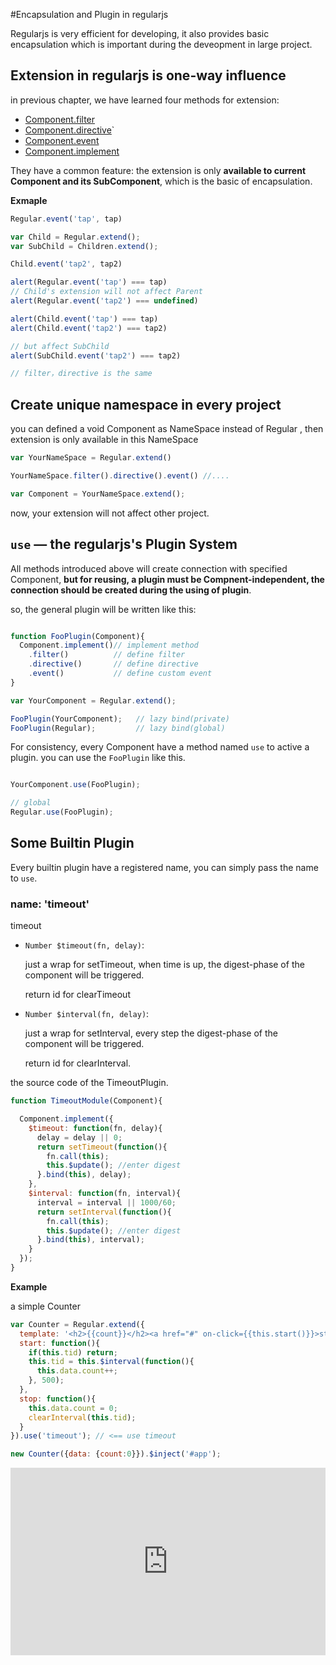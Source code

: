 #Encapsulation and Plugin in regularjs

Regularjs is very efficient for developing, it also provides basic encapsulation which is important during the deveopment in large project.

## Extension in regularjs is one-way influence

in previous chapter, we have learned four methods for extension:

* [Component.filter](filter.md)
* [Component.directive](directive.md)`
* [Component.event](event.md)
* [Component.implement](class.md)


They have a common feature: the extension is only __available to current Component and its SubComponent__, which is the basic of encapsulation.

__Exmaple__

```javascript
Regular.event('tap', tap)

var Child = Regular.extend();
var SubChild = Children.extend();

Child.event('tap2', tap2)

alert(Regular.event('tap') === tap)
// Child's extension will not affect Parent
alert(Regular.event('tap2') === undefined)

alert(Child.event('tap') === tap)
alert(Child.event('tap2') === tap2)

// but affect SubChild
alert(SubChild.event('tap2') === tap2)

// filter，directive is the same
```



## Create unique namespace in every project

you can defined a void Component as NameSpace instead of Regular , then extension is only available in this NameSpace

```javascript
var YourNameSpace = Regular.extend()

YourNameSpace.filter().directive().event() //....

var Component = YourNameSpace.extend();
```

now, your extension will not affect other project.


## `use` — the regularjs's Plugin System

All methods introduced above will create connection with specified Component, __but for reusing, a plugin must be Compnent-independent, the connection should be created during the using of plugin__.


so, the general plugin will be written like this:

```javascript

function FooPlugin(Component){
  Component.implement()// implement method
    .filter()          // define filter
    .directive()       // define directive
    .event()           // define custom event
}

var YourComponent = Regular.extend();

FooPlugin(YourComponent);   // lazy bind(private)
FooPlugin(Regular);         // lazy bind(global)

```


For consistency, every Component have a method named `use` to active a plugin. you can use the `FooPlugin` like this.

```javascript

YourComponent.use(FooPlugin);

// global
Regular.use(FooPlugin);

```




## Some Builtin Plugin

Every builtin plugin have a registered name, you can simply pass the name to `use`.


<a name="timeout"></a>
### name: 'timeout'

timeout

- `Number $timeout(fn, delay)`:

  just a wrap for setTimeout, when time is up, the digest-phase of the component will be triggered.

  return id for clearTimeout

- `Number $interval(fn, delay)`:

  just a wrap for setInterval, every step the digest-phase of the component will be triggered.

  return id for clearInterval.


the source code of the TimeoutPlugin.

```js
function TimeoutModule(Component){

  Component.implement({
    $timeout: function(fn, delay){
      delay = delay || 0;
      return setTimeout(function(){
        fn.call(this);
        this.$update(); //enter digest
      }.bind(this), delay);
    },
    $interval: function(fn, interval){
      interval = interval || 1000/60;
      return setInterval(function(){
        fn.call(this);
        this.$update(); //enter digest
      }.bind(this), interval);
    }
  });
}

```

__Example__

a simple Counter

```javascript
var Counter = Regular.extend({
  template: '<h2>{{count}}</h2><a href="#" on-click={{this.start()}}>start</a> <a href="#" on-click={{this.stop()}}>stop</a>',
  start: function(){
    if(this.tid) return;
    this.tid = this.$interval(function(){
      this.data.count++;
    }, 500);
  },
  stop: function(){
    this.data.count = 0;
    clearInterval(this.tid);
  }
}).use('timeout'); // <== use timeout

new Counter({data: {count:0}}).$inject('#app');

```



<iframe width="100%" height="300" src="http://jsfiddle.net/leeluolee/4AzR6/embedded/result,js,html,resources" allowfullscreen="allowfullscreen" frameborder="0"></iframe>














